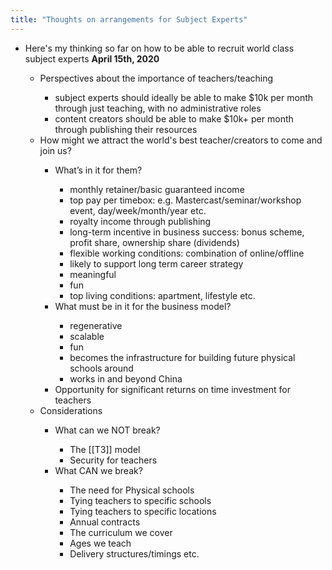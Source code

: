 ```yaml
---
title: "Thoughts on arrangements for Subject Experts"
---
```


- Here's my thinking so far on how to be able to recruit world class subject experts **April 15th, 2020**<span id='ljyJTHmM1'/>
    - Perspectives about the importance of teachers/teaching<span id='1l4E4e2UH'/>
        - subject experts should ideally be able to make $10k per month through just teaching, with no administrative roles<span id='AyFeJU_0P'/>
        - content creators should be able to make $10k+ per month through publishing their resources<span id='_pTc_2q_X'/>
    - How might we attract the world's best teacher/creators to come and join us?<span id='NtP1txmFJ'/>
        - What’s in it for them?<span id='sv4iMQlZk'/>
            - monthly retainer/basic guaranteed income<span id='ApEnARoWU'/>
            - top pay per timebox: e.g. Mastercast/seminar/workshop event, day/week/month/year etc.<span id='RuFFoOXNI'/>
            - royalty income through publishing<span id='iKcYguAeW'/>
            - long-term incentive in business success: bonus scheme, profit share, ownership share (dividends)<span id='X0f8Djdun'/>
            - flexible working conditions: combination of online/offline<span id='3JJ0rixHM'/>
            - likely to support long term career strategy<span id='aLYGRkNte'/>
            - meaningful<span id='JE0h7QzFo'/>
            - fun<span id='DsZIolzPm'/>
            - top living conditions: apartment, lifestyle etc.<span id='-otc47udo'/>
        - What must be in it for the business model?<span id='6an0wCFoY'/>
            - regenerative<span id='ZyGVv1vjE'/>
            - scalable<span id='VTl7Xs5ko'/>
            - fun<span id='zIa7KMcgs'/>
            - becomes the infrastructure for building future physical schools around<span id='Fb9krnURS'/>
            - works in and beyond China<span id='MWnl1jxLM'/>
        - Opportunity for significant returns on time investment for teachers<span id='3iWC1dcUZ'/>
    - Considerations<span id='DydgkfJJj'/>
        - What can we NOT break?<span id='tzTOb7ICy'/>
            - The [[T3]] model<span id='Gcf8jS0Oi'/>
            - Security for teachers<span id='ThSbhYVUq'/>
        - What CAN we break?<span id='ZxeX8kLfi'/>
            - The need for Physical schools<span id='8RcOIjx0M'/>
            - Tying teachers to specific schools<span id='HsMNr16HF'/>
            - Tying teachers to specific locations<span id='iW_rZfcJu'/>
            - Annual contracts<span id='dcTnWMrWi'/>
            - The curriculum we cover<span id='Q8ShiXMuD'/>
            - Ages we teach<span id='TpnKEz3Gb'/>
            - Delivery structures/timings etc.<span id='czlCIbfr6'/>
